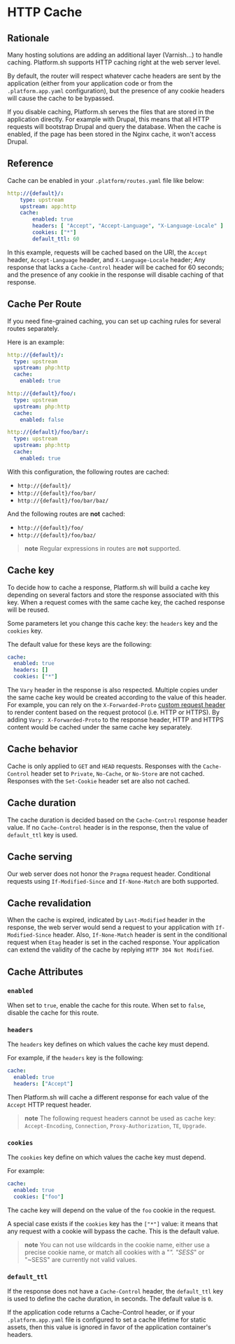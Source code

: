 # HTTP Cache

## Rationale

Many hosting solutions are adding an additional layer (Varnish...) to handle caching. Platform.sh supports HTTP caching right at the web server level.

By default, the router will respect whatever cache headers are sent by the application (either from your application code or from the `.platform.app.yaml` configuration), but the presence of any cookie headers will cause the cache to be bypassed.

If you disable caching, Platform.sh serves the files that are stored in the application directly. For example with Drupal, this means that all HTTP requests will bootstrap Drupal and query the database. When the cache is enabled, if the page has been stored in the Nginx cache, it won't access Drupal.

## Reference

Cache can be enabled in your `.platform/routes.yaml` file like below:

```yaml
http://{default}/:
    type: upstream
    upstream: app:http
    cache:
        enabled: true
        headers: [ "Accept", "Accept-Language", "X-Language-Locale" ]
        cookies: ["*"]
        default_ttl: 60
```

In this example, requests will be cached based on the URI, the `Accept` header, `Accept-Language` header, and `X-Language-Locale` header; Any response that lacks a `Cache-Control` header will be cached for 60 seconds; and the presence of any cookie in the response will disable caching of that response.

## Cache Per Route

If you need fine-grained caching, you can set up caching rules for
several routes separately.

Here is an example:

```yaml
http://{default}/:
  type: upstream
  upstream: php:http
  cache:
    enabled: true

http://{default}/foo/:
  type: upstream
  upstream: php:http
  cache:
    enabled: false

http://{default}/foo/bar/:
  type: upstream
  upstream: php:http
  cache:
    enabled: true
```

With this configuration, the following routes are cached:

-   `http://{default}/`
-   `http://{default}/foo/bar/`
-   `http://{default}/foo/bar/baz/`

And the following routes are **not** cached:

-   `http://{default}/foo/`
-   `http://{default}/foo/baz/`

> **note**
> Regular expressions in routes are **not** supported.

## Cache key

To decide how to cache a response, Platform.sh will build a cache key
depending on several factors and store the response associated with this
key. When a request comes with the same cache key, the cached response will
be reused.

Some parameters let you change this cache key: the `headers` key and the
`cookies` key.

The default value for these keys are the following:

```yaml
cache:
  enabled: true
  headers: []
  cookies: ["*"]
```

The `Vary` header in the response is also respected. Multiple copies under
the same cache key would be created according to the value of this header.
For example, you can rely on the `X-Forwarded-Proto`
[custom request header](/development/faq.md#do-you-add-custom-http-headers)
to render content based on the request protocol (i.e. HTTP or HTTPS).
By adding `Vary: X-Forwarded-Proto` to the response header, HTTP and HTTPS
content would be cached under the same cache key separately.

## Cache behavior

Cache is only applied to `GET` and `HEAD` requests.
Responses with the `Cache-Control` header set to `Private`, `No-Cache`,
or `No-Store` are not cached. Responses with the `Set-Cookie` header set are
also not cached.

## Cache duration

The cache duration is decided based on the `Cache-Control` response
header value. If no `Cache-Control` header is in the response, then the
value of `default_ttl` key is used.

## Cache serving

Our web server does not honor the `Pragma` request header.
Conditional requests using `If-Modified-Since` and `If-None-Match`
are both supported.

## Cache revalidation

When the cache is expired, indicated by `Last-Modified` header
in the response, the web server would send a request to your
application with `If-Modified-Since` header. Also, `If-None-Match` header
is sent in the conditional request when `Etag` header is set in the cached
response. Your application can extend the validity of the cache by replying
`HTTP 304 Not Modified`.

## Cache Attributes

### `enabled`

When set to `true`, enable the cache for this route. When set to
`false`, disable the cache for this route.

### `headers`

The `headers` key defines on which values the cache key must depend.

For example, if the `headers` key is the following:

```yaml
cache:
  enabled: true
  headers: ["Accept"]
```

Then Platform.sh will cache a different response for each value of the
`Accept` HTTP request header.

> **note**
> The following request headers cannot be used as cache key:
> `Accept-Encoding`, `Connection`, `Proxy-Authorization`, `TE`, `Upgrade`.

### `cookies`

The `cookies` key define on which values the cache key must depend.

For example:

```yaml
cache:
  enabled: true
  cookies: ["foo"]
```

The cache key will depend on the value of the `foo` cookie in the
request.

A special case exists if the `cookies` key has the `["*"]` value: it
means that any request with a cookie will bypass the cache. This is the
default value.

> **note**
> You can not  use wildcards in the cookie name, either use a precise cookie
> name, or match all cookies with a "*". "SESS*" or "~SESS" are currently
> not valid values.

### `default_ttl`

If the response does not have a `Cache-Control` header, the
`default_ttl` key is used to define the cache duration, in seconds. The
default value is `0`.

If the application code returns a Cache-Control header, or if your `.platform.app.yaml` file is configured to set a cache lifetime for static assets, then this value is ignored in favor of the application container's headers.
